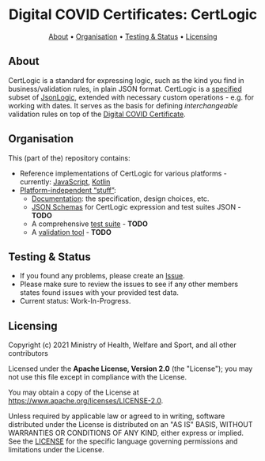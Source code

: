 <h1 align="center">
 Digital COVID Certificates: CertLogic
</h1>

<p align="center">
    <a href="#about">About</a> •
    <a href="#organisation">Organisation</a> •
    <a href="#testing--status">Testing & Status</a> •
    <a href="#licensing">Licensing</a>
</p>


## About

CertLogic is a standard for expressing logic, such as the kind you find in business/validation rules, in plain JSON format.
CertLogic is a [specified](certlogic-overall/documentation/specification.md) subset of [JsonLogic](https://jsonlogic.com/), extended with necessary custom operations - e.g. for working with dates.
It serves as the basis for defining _interchangeable_ validation rules on top of the [Digital COVID Certificate](https://ec.europa.eu/info/live-work-travel-eu/coronavirus-response/safe-covid-19-vaccines-europeans/eu-digital-covid-certificate_en).


## Organisation

This (part of the) repository contains:

* Reference implementations of CertLogic for various platforms - currently: [JavaScript](./certlogic-js), [Kotlin](./certlogic-kotlin)
* [Platform-independent “stuff”](./certlogic-overall):
    * [Documentation](certlogic-overall/documentation): the specification, design choices, etc.
    * [JSON Schemas](certlogic-overall/schemas) for CertLogic expression and test suites JSON - **TODO**
    * A comprehensive [test suite](certlogic-overall/testing) - **TODO**
    * A [validation tool](certlogic-overall/validation) - **TODO**


## Testing & Status

- If you found any problems, please create an [Issue](/../../issues).
- Please make sure to review the issues to see if any other members states found issues with your provided test data.
- Current status: Work-In-Progress.


## Licensing

Copyright (c) 2021 Ministry of Health, Welfare and Sport, and all other contributors

Licensed under the **Apache License, Version 2.0** (the "License"); you may not use this file except in compliance with the License.

You may obtain a copy of the License at https://www.apache.org/licenses/LICENSE-2.0.

Unless required by applicable law or agreed to in writing, software distributed under the License is distributed on an "AS IS"
BASIS, WITHOUT WARRANTIES OR CONDITIONS OF ANY KIND, either express or implied. See the [LICENSE](./LICENSE) for the specific
language governing permissions and limitations under the License.

